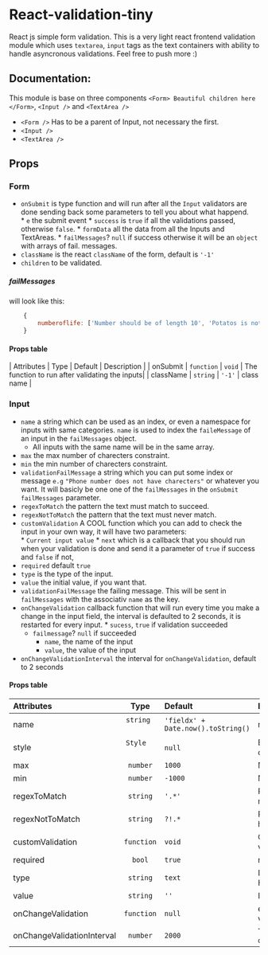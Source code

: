 # React-validation-tiny
React js simple form validation. This is a very light react frontend validation module which uses
`textarea`, `input` tags as the text containers with ability to handle asyncronous validations. Feel free to push more :)


## Documentation:
This module is base on three components `<Form> Beautiful children here </Form>`, `<Input />` and `<TextArea />`  

* `<Form />` Has to be a parent of Input, not necessary the first.
* `<Input />`
* `<TextArea />`

## Props

### Form

* `onSubmit` is type function and will run after all the `Input` validators are done sending back some parameters to tell you about what happend.  
	  * `e` the submit event
	  * `success` is `true` if all the validations passed, otherwise `false`.
	  * `formData` all the data from all the Inputs and TextAreas.
	  * `failMessages`? `null` if success otherwise it will be an `object`  with arrays of fail. messages.
* `className` is the react `className` of the form, default is `'-1'`
* `children` to be validated.

##### failMessages
will look like this:
```javascript
	{
		numberoflife: ['Number should be of length 10', 'Potatos is not a number'],
	}
```


#### Props table

| Attributes            | Type          | Default     | Description |
| onSubmit              | `function`    | `void`      | The function to run after validating the inputs|
| className      			  | `string`      | `'-1'`   	  | class name	|


### Input

* `name` a string which can be used as an index, or even a namespace for inputs with same categories. `name` is used to index the `faileMessage` of an input in the `failMessages` object.
	* All inputs with the same name will be in the same array.
* `max` the max number of charecters constraint. 
* `min` the min number of charecters constraint.
* `validationFailMessage` a string which you can put some index or message `e.g` `"Phone number does not have charecters"` or whatever you want. It will basicly be one one of the `failMessages` in the `onSubmit`  `failMessages` parameter.
* `regexToMatch` the pattern the text must match to succeed.
* `regexNotToMatch` the pattern that the text must never match.
* `customValidation` A COOL function which you can add to check the input in your own way, it will have two parameters:  
	  * `Current input value`
	  * `next` which is a callback that you should run when your validation is done and send it a parameter of `true` if success and `false` if not, 
* `required` default `true`
* `type` is the type of the input.
* `value` the initial value, if you want that.
* `validationFailMessage` the failing message. This will be sent in `failMessages` with the associativ `name` as the key.
* `onChangeValidation` callback function that will run every time you make a change in the input field, the interval is defaulted to 2 seconds, it is restarted for every input.
	  * `sucess`, `true` if validation succeeded
  	* `failmessage`? `null` if succeeded
	  * `name`, the name of the input
	  * `value`, the value of the input
* `onChangeValidationInterval` the interval for `onChangeValidation`, default to 2 seconds


#### Props table

| Attributes            | Type          | Default     | Description |
| :---------            | :--:          | :-----      | :----------- |
| name                  | `string`      | `'fieldx' + Date.now().toString()`      | name of the field |
| style                 | `Style`       | `null`      | Button container custom styles   |
| max            				| `number`      | `1000`      | Maximum length								   |
| min                		| `number`      | `-1000`     | Minimum length								   |
| regexToMatch          | `string`      | `'.*'`      | Pattern should be matched 			 |
| regexNotToMatch       | `string`      | `?!.*`      | Pattern should not have a match  |
| customValidation      | `function`    | `void`      | Custom async validation 				 |
| required              | `bool`        | `true`      | required HTML5									 |
| type      						| `string`      | `text`  		| Input type in HTML5  				  	 |
| value      						| `string`      | `''`   			| Initial value										 |
| onChangeValidation    | `function`    | `null`      | every change validation callback |
| onChangeValidationInterval | `number` | `2000`      | The interval for `onChangeValidation` |



